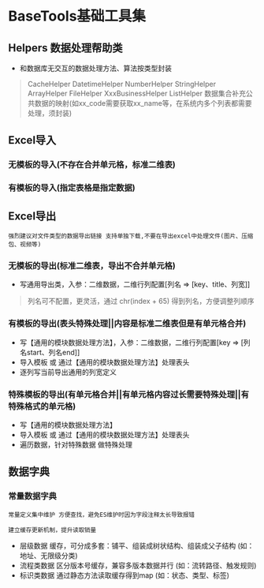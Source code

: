 # BaseTools基础工具集

## Helpers 数据处理帮助类

* 和数据库无交互的数据处理方法、算法按类型封装
> CacheHelper
> DatetimeHelper
> NumberHelper
> StringHelper
> ArrayHelper
> FileHelper
> XxxBusinessHelper
> ListHelper 数据集合补充公共数据的映射(如xx_code需要获取xx_name等，在系统内多个列表都需要处理，须封装)

## Excel导入

### 无模板的导入(不存在合并单元格，标准二维表)

### 有模板的导入(指定表格是指定数据)

## Excel导出

```danger
强烈建议对文件类型的数据导出链接 支持单独下载,不要在导出excel中处理文件(图片、压缩包、视频等)
```

### 无模板的导出(标准二维表，导出不合并单元格)

* 写通用导出类，入参：二维数据，二维行列配置[列名 => [key、title、列宽]]
> 列名可不配置，更灵活，通过 chr(index + 65) 得到列名，方便调整列顺序

### 有模板的导出(表头特殊处理||内容是标准二维表但是有单元格合并)

* 写【通用的模块数据处理方法】，入参：二维数据，二维行列配置[key => [列名start、列名end]]
* 导入模板 或 通过【通用的模块数据处理方法】处理表头
* 逐列写当前导出通用的列宽定义

### 特殊模板的导出(有单元格合并||有单元格内容过长需要特殊处理||有特殊格式的单元格)

* 写【通用的模块数据处理方法】
* 导入模板 或 通过【通用的模块数据处理方法】处理表头
* 遍历数据，针对特殊数据 做特殊处理

## 数据字典

### 常量数据字典
```tips
常量定义集中维护 方便查找，避免ES维护时因为字段注释太长导致报错

建立缓存更新机制，提升读取销量
```

* 层级数据  缓存，可分成多套：铺平、组装成树状结构、组装成父子结构 (如：地址、无限级分类)
* 流程类数据 区分版本号缓存，兼容多版本数据并行  (如：流转路径、触发规则)
* 标识类数据 通过静态方法读取缓存得到map (如：状态、类型、标签)